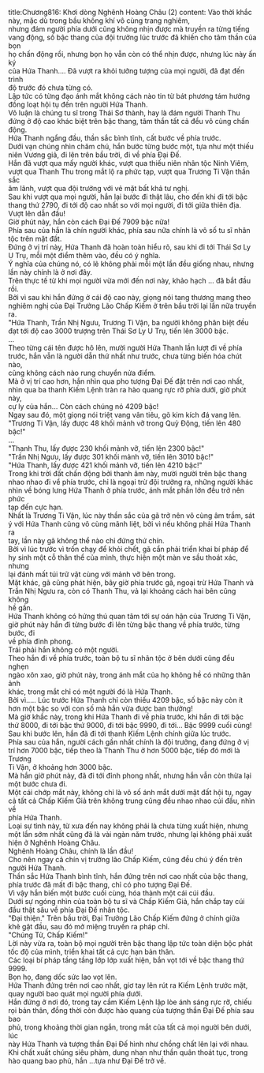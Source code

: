 title:Chương816: Khơi dòng Nghênh Hoàng Châu (2)
content:
Vào thời khắc này, mặc dù trong bầu không khí vô cùng trang nghiêm,<br>nhưng đám người phía dưới cũng không nhịn được mà truyền ra từng tiếng<br>vang động, số bậc thang của đội trưởng lúc trước đã khiến cho tâm thần của bọn<br>họ chấn động rồi, nhưng bọn họ vẫn còn có thể nhịn được, nhưng lúc này ấn ký<br>của Hứa Thanh.... Đã vượt ra khỏi tưởng tượng của mọi người, đã đạt đến trình<br>độ trước đó chưa từng có.<br>Lập tức có từng đạo ánh mắt không cách nào tin từ bát phương tám hướng<br>đồng loạt hội tụ đến trên người Hứa Thanh.<br>Vô luận là chúng tu sĩ trong Thái Sơ thành, hay là đám người Thanh Thu<br>đứng ở độ cao khác biệt trên bậc thang, tâm thần tất cả đều vô cùng chấn động.<br>Hứa Thanh ngẩng đầu, thần sắc bình tĩnh, cất bước về phía trước.<br>Dưới vạn chúng nhìn chăm chú, hắn bước từng bước một, tựa như một thiếu<br>niên Vương giả, đi lên trên bầu trời, đi về phía Đại Đế.<br>Hắn đã vượt qua mấy người khác, vượt qua thiếu niên nhân tộc Ninh Viêm,<br>vượt qua Thanh Thu trong mắt lộ ra phức tạp, vượt qua Trương Ti Vận thần sắc<br>âm lãnh, vượt qua đội trưởng với vẻ mặt bất khả tư nghị.<br>Sau khi vượt qua mọi người, hắn lại bước đi thật lâu, cho đến khi đi tới bậc<br>thang thứ 2790, đi tới độ cao nhất so với mọi người, đi tới giữa thiên địa.<br>Vượt lên dẫn đầu!<br>Giờ phút này, hắn còn cách Đại Đế 7909 bậc nữa!<br>Phía sau của hắn là chín người khác, phía sau nữa chính là vô số tu sĩ nhân<br>tộc trên mặt đất.<br>Đứng ở vị trí này, Hứa Thanh đã hoàn toàn hiểu rõ, sau khi đi tới Thái Sơ Ly<br>U Trụ, mỗi một điểm thêm vào, đều có ý nghĩa.<br>Ý nghĩa của chúng nó, có lẽ không phải mỗi một lần đều giống nhau, nhưng<br>lần này chính là ở nơi đây.<br>Trên thực tế từ khi mọi người vừa mới đến nơi này, khảo hạch … đã bắt đầu<br>rồi.<br>Bởi vì sau khi hắn đứng ở cái độ cao này, giọng nói tang thương mang theo<br>nghiêm nghị của Đại Trưởng Lão Chấp Kiếm ở trên bầu trời lại lần nữa truyền<br>ra.<br>"Hứa Thanh, Trần Nhị Ngưu, Trương Ti Vận, ba người không phân biệt đều<br>đạt tới độ cao 3000 trượng trên Thái Sơ Ly U Trụ, tiến lên 3000 bậc.<br>...<br>Theo từng cái tên được hô lên, mười người Hứa Thanh lần lượt đi về phía<br>trước, hắn vẫn là người dẫn thứ nhất như trước, chưa từng biến hóa chút nào,<br>cũng không cách nào rung chuyển nửa điểm.<br>Mà ở vị trí cao hơn, hắn nhìn qua pho tượng Đại Đế đặt trên nơi cao nhất,<br>nhìn qua ba thanh Kiếm Lệnh tràn ra hào quang rực rỡ phía dưới, giờ phút này,<br>cự ly của hắn... Còn cách chúng nó 4209 bậc!<br>Ngay sau đó, một giọng nói triệt vang vân tiêu, gõ kim kích đá vang lên.<br>"Trương Ti Vận, lấy được 48 khối mảnh vỡ trong Quỷ Động, tiến lên 480<br>bậc!"<br>...<br>"Thanh Thu, lấy được 230 khối mảnh vỡ, tiến lên 2300 bậc!"<br>"Trần Nhị Ngưu, lấy được 301 khối mảnh vỡ, tiến lên 3010 bậc!"<br>"Hứa Thanh, lấy được 421 khối mảnh vỡ, tiến lên 4210 bậc!"<br>Trong khi trời đất chấn động bởi thanh âm này, mười người trên bậc thang<br>nhao nhao đi về phía trước, chỉ là ngoại trừ đội trưởng ra, những người khác<br>nhìn về bóng lưng Hứa Thanh ở phía trước, ánh mắt phần lớn đều trở nên phức<br>tạp đến cực hạn.<br>Nhất là Trương Ti Vận, lúc này thần sắc của gã trở nên vô cùng âm trầm, sát<br>ý với Hứa Thanh cũng vô cùng mãnh liệt, bởi vì nếu không phải Hứa Thanh ra<br>tay, lần này gã không thể nào chỉ đứng thứ chín.<br>Bởi vì lúc trước vì trốn chạy để khỏi chết, gã cần phải triển khai bí pháp để<br>hy sinh một cỗ thân thể của mình, thực hiện một màn ve sầu thoát xác, nhưng<br>lại đánh mất túi trữ vật cùng với mảnh vỡ bên trong.<br>Mặt khác, gã cũng phát hiện, bây giờ phía trước gã, ngoại trừ Hứa Thanh và<br>Trần Nhị Ngưu ra, còn có Thanh Thu, vả lại khoảng cách hai bên cũng không<br>hề gần.<br>Hứa Thanh không có hứng thú quan tâm tới sự oán hận của Trương Ti Vận,<br>giờ phút này hắn đi từng bước đi lên từng bậc thang về phía trước, từng bước, đi<br>về phía đỉnh phong.<br>Trái phải hắn không có một người.<br>Theo hắn đi về phía trước, toàn bộ tu sĩ nhân tộc ở bên dưới cũng đều nghẹn<br>ngào xôn xao, giờ phút này, trong ánh mắt của họ không hề có những thân ảnh<br>khác, trong mắt chỉ có một người đó là Hứa Thanh.<br>Bởi vì..... Lúc trước Hứa Thanh chỉ còn thiếu 4209 bậc, số bậc này còn ít<br>hơn một bậc so với con số mà hắn vừa được ban thưởng!<br>Mà giờ khắc này, trong khi Hứa Thanh đi về phía trước, khi hắn đi tới bậc<br>thứ 8000, đi tới bậc thứ 9000, đi tới bậc 9990, đi tới... Bậc 9999 cuối cùng!<br>Sau khi bước lên, hắn đã đi tới thanh Kiếm Lệnh chính giữa lúc trước.<br>Phía sau của hắn, người cách gần nhất chính là đội trưởng, đang đứng ở vị<br>trí hơn 7000 bậc, tiếp theo là Thanh Thu ở hơn 5000 bậc, tiếp đó mới là Trương<br>Ti Vận, ở khoảng hơn 3000 bậc.<br>Mà hắn giờ phút này, đã đi tới đỉnh phong nhất, nhưng hắn vẫn còn thừa lại<br>một bước chưa đi.<br>Một cái chớp mắt này, không chỉ là vô số ánh mắt dưới mặt đất hội tụ, ngay<br>cả tất cả Chấp Kiếm Giả trên không trung cũng đều nhao nhao cúi đầu, nhìn về<br>phía Hứa Thanh.<br>Loại sự tình này, từ xưa đến nay không phải là chưa từng xuất hiện, nhưng<br>một lần sớm nhất cũng đã là vài ngàn năm trước, nhưng lại không phải xuất<br>hiện ở Nghênh Hoàng Châu.<br>Nghênh Hoàng Châu, chính là lần đầu!<br>Cho nên ngay cả chín vị trưởng lão Chấp Kiếm, cũng đều chú ý đến trên<br>người Hứa Thanh.<br>Thần sắc Hứa Thanh bình tĩnh, hắn đứng trên nơi cao nhất của bậc thang,<br>phía trước đã mất đi bậc thang, chỉ có pho tượng Đại Đế.<br>Vì vậy hắn biến một bước cuối cùng, hóa thành một cái cúi đầu.<br>Dưới sự ngóng nhìn của toàn bộ tu sĩ và Chấp Kiếm Giả, hắn chắp tay cúi<br>đầu thật sâu về phía Đại Đế nhân tộc.<br>"Đại thiện." Trên bầu trời, Đại Trưởng Lão Chấp Kiếm đứng ở chính giữa<br>khẽ gật đầu, sau đó mở miệng truyền ra pháp chỉ.<br>"Chúng Tử, Chấp Kiếm!"<br>Lời này vừa ra, toàn bộ mọi người trên bậc thang lập tức toàn diện bộc phát<br>tốc độ của mình, triển khai tất cả cực hạn bản thân.<br>Các loại bí pháp tầng tầng lớp lớp xuất hiện, bắn vọt tới về bậc thang thứ<br>9999.<br>Bọn họ, đang dốc sức lao vọt lên.<br>Hứa Thanh đứng trên nơi cao nhất, giơ tay lên rút ra Kiếm Lệnh trước mặt,<br>quay người bao quát mọi người phía dưới.<br>Hắn đứng ở nơi đó, trong tay cầm Kiếm Lệnh lập lòe ánh sáng rực rỡ, chiếu<br>rọi bản thân, đồng thời còn được hào quang của tượng thần Đại Đế phía sau bao<br>phủ, trong khoảng thời gian ngắn, trong mắt của tất cả mọi người bên dưới, lúc<br>này Hứa Thanh và tượng thần Đại Đế hình như chồng chất lên lại với nhau.<br>Khi chất xuất chúng siêu phàm, dung nhan như thần quân thoát tục, trong<br>hào quang bao phủ, hắn …tựa như Đại Đế trở về.